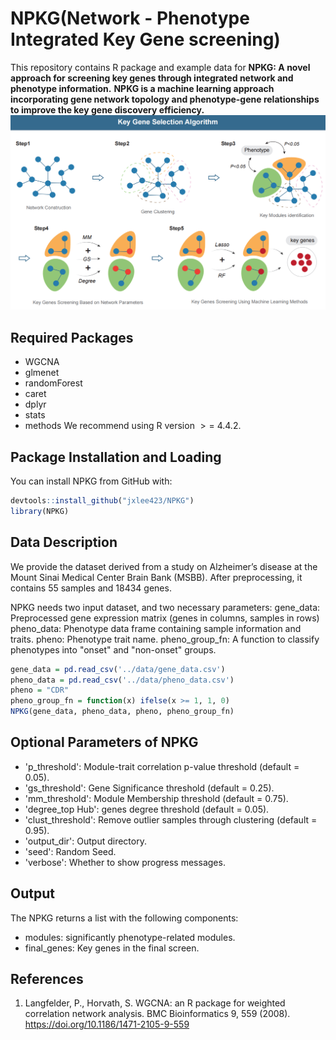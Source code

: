 # NPKG(Network - Phenotype Integrated Key Gene screening)
This repository contains R package and example data for **NPKG: A novel approach for screening key genes
through integrated network and phenotype information.**
**NPKG is a machine learning approach incorporating gene network topology and phenotype-gene relationships to improve the key gene discovery
efficiency.**
![Overview](./docs/NPKGmodel.png)

## Required Packages
- WGCNA
- glmenet
- randomForest
- caret
- dplyr
- stats
- methods
We recommend using R version $>=$ 4.4.2.

## Package Installation and Loading
You can install NPKG from GitHub with:
``` r
devtools::install_github("jxlee423/NPKG")
library(NPKG)
```

## Data Description
We provide the dataset derived from a study on Alzheimer’s disease at the Mount Sinai Medical Center Brain Bank (MSBB). After preprocessing, it contains 55 samples and 18434 genes.

NPKG needs two input dataset, and two necessary parameters:
gene_data: Preprocessed gene expression matrix (genes in columns, samples in rows)
pheno_data: Phenotype data frame containing sample information and traits.
pheno: Phenotype trait name.
pheno_group_fn: A function to classify phenotypes into "onset" and "non-onset" groups.

``` r
gene_data = pd.read_csv('../data/gene_data.csv')
pheno_data = pd.read_csv('../data/pheno_data.csv')
pheno = "CDR"
pheno_group_fn = function(x) ifelse(x >= 1, 1, 0)
NPKG(gene_data, pheno_data, pheno, pheno_group_fn)
```

## Optional Parameters of NPKG
- 'p_threshold': Module-trait correlation p-value threshold (default = 0.05).
- 'gs_threshold': Gene Significance threshold (default = 0.25).
- 'mm_threshold': Module Membership threshold (default = 0.75).
- 'degree_top Hub': genes degree threshold (default = 0.05).
- 'clust_threshold': Remove outlier samples through clustering (default = 0.95).
- 'output_dir': Output directory.
- 'seed': Random Seed.
- 'verbose': Whether to show progress messages.

## Output
The NPKG returns a list with the following components:

- modules: significantly phenotype-related modules.
- final_genes: Key genes in the final screen.

## References

1. Langfelder, P., Horvath, S. WGCNA: an R package for weighted correlation network analysis. BMC Bioinformatics 9, 559 (2008). https://doi.org/10.1186/1471-2105-9-559

